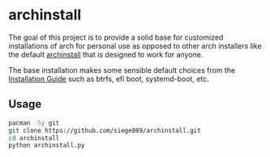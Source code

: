 # archinstall
The goal of this project is to provide a solid base for customized installations of arch for personal use as opposed to other arch installers like the default [archinstall](https://wiki.archlinux.org/title/archinstall) that is designed to work for anyone.

The base installation makes some sensible default choices from the [Installation Guide](https://wiki.archlinux.org/title/Installation_guide) such as btrfs, efi boot, systemd-boot, etc.

## Usage

```bash
pacman -Sy git
git clone https://github.com/siege089/archinstall.git
cd archinstall
python archinstall.py
```